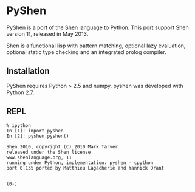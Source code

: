 # PyShen

PyShen is a port of the [Shen](http://shenlanguage.org/) language to Python. This port support Shen version 11, released in May 2013.

Shen is a functional lisp with pattern matching, optional lazy evaluation, optional static type checking and an integrated prolog compiler.

## Installation

PyShen requires Python > 2.5 and numpy. pyshen was developed with Python 2.7.

## REPL

    % ipython
    In [1]: import pyshen
    In [2]: pyshen.pyshen()
    
    Shen 2010, copyright (C) 2010 Mark Tarver
    released under the Shen license
    www.shenlanguage.org, 11
    running under Python, implementation: pyshen - cpython
    port 0.135 ported by Matthieu Lagacherie and Yannick Drant


    (0-)
